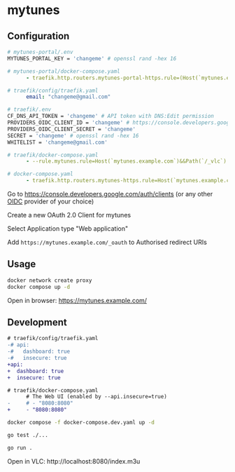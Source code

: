 # mytunes

## Configuration

```bash
# mytunes-portal/.env
MYTUNES_PORTAL_KEY = 'changeme' # openssl rand -hex 16
```

```yaml
# mytunes-portal/docker-compose.yaml
      - traefik.http.routers.mytunes-portal-https.rule=(Host(`mytunes.example.com`)&&Path(`/`))||(Host(`mytunes.example.com`)&&Path(`/_vlc`))
```

```yaml
# traefik/config/traefik.yaml
      email: "changeme@gmail.com"
```

```bash
# traefik/.env
CF_DNS_API_TOKEN = 'changeme' # API token with DNS:Edit permission
PROVIDERS_OIDC_CLIENT_ID = 'changeme' # https://console.developers.google.com/auth/clients
PROVIDERS_OIDC_CLIENT_SECRET = 'changeme'
SECRET = 'changeme' # openssl rand -hex 16
WHITELIST = 'changeme@gmail.com'
```

```yaml
# traefik/docker-compose.yaml
      - --rule.mytunes.rule=Host(`mytunes.example.com`)&&Path(`/_vlc`)
```

```yaml
# docker-compose.yaml
      - traefik.http.routers.mytunes-https.rule=Host(`mytunes.example.com`)
```

Go to https://console.developers.google.com/auth/clients (or any other [OIDC](https://openid.net/developers/how-connect-works/) provider of your choice)

Create a new OAuth 2.0 Client for mytunes

Select Application type "Web application"

Add `https://mytunes.example.com/_oauth` to Authorised redirect URIs

## Usage

```bash
docker network create proxy
docker compose up -d
```

Open in browser: https://mytunes.example.com/

## Development

```diff
# traefik/config/traefik.yaml
-# api:
-#   dashboard: true
-#   insecure: true
+api:
+  dashboard: true
+  insecure: true
```

```diff
# traefik/docker-compose.yaml
      # The Web UI (enabled by --api.insecure=true)
-     # - "8080:8080"
+     - "8080:8080"
```

```bash
docker compose -f docker-compose.dev.yaml up -d
```

```bash
go test ./...
```

```bash
go run .
```

Open in VLC: http://localhost:8080/index.m3u
